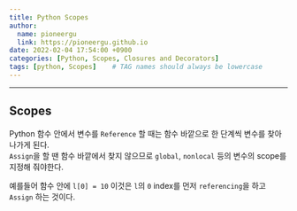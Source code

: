 ```yaml
---
title: Python Scopes
author:
  name: pioneergu
  link: https://pioneergu.github.io
date: 2022-02-04 17:54:00 +0900
categories: [Python, Scopes, Closures and Decorators]
tags: [python, Scopes]    # TAG names should always be lowercase
---
```


---
## **Scopes**

Python 함수 안에서 변수를 `Reference` 할 때는 함수 바깥으로 한 단계씩 변수를 찾아나가게 된다.  
`Assign`을 할 땐 함수 바깥에서 찾지 않으므로 `global`, `nonlocal` 등의 변수의 scope를 지정해 줘야한다.  
  
예를들어 함수 안에 `l[0] = 10` 이것은 `l`의 `0` index를 먼저 `referencing`을 하고 `Assign` 하는 것이다.  


